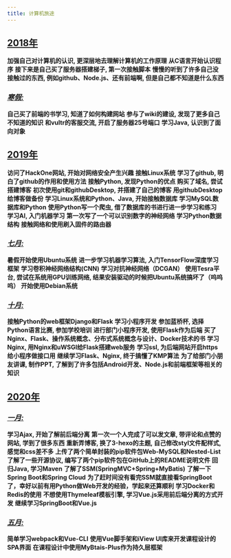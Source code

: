 ```yaml
---
title: 计算机旅途
---
```


## [**2018年**](#2018年)

**加强自己对计算机的认识, 更深层地去理解计算机的工作原理**
**从C语言开始认识程序**
**接下来是自己买了服务器搭建梯子, 第一次接触脚本**
**慢慢的听到了许多自己没接触过的东西, 例如github、Node.js、还有前端啊, 但是自己都不知道是什么东西**

### [*寒假:*](#寒假)

**自己买了前端的书学习, 知道了如何构建网站**
**参与了wiki的建设, 发现了更多自己不知道的知识**
**和vultr的客服交流, 开启了服务器25号端口**
**学习Java, 认识到了面向对象**

## [**2019年**](#2019年)

**访问了HackOne网站, 开始对网络安全产生兴趣**
**接触Linux系统**
**学习了github, 明白了github的作用和使用方法**
**接触Python, 发现Python的优点**
**购买了域名, 尝试搭建博客**
**初次使用git和githubDesktop, 并搭建了自己的博客**
**用githubDesktop给博客做备份**
**学习Linux系统和Python、Java, 开始接触数据库**
**学习MySQL数据库和Python**
**使用Python写一个爬虫, 借了数据库的书进行进一步学习和练习**
**学习AI, 入门机器学习**
**第一次写了一个可以识别数字的神经网络**
**学习Python数据结构**
**接触网络和使用刷入固件的路由器**

### [*七月:*](#七月)

**暑假开始使用Ubuntu系统**
**进一步学习机器学习算法, 入门TensorFlow深度学习框架**
**学习卷积神经网络结构(CNN)**
**学习对抗神经网络（DCGAN）**
**使用Tesra平台, 尝试在系统用GPU训练网络, 结果安装驱动的时候把Ubuntu系统搞坏了（呜呜呜）**
**开始使用Debian系统**

### [*十月:*](#十月)

**接触Python的web框架Django和Flask**
**学习小程序开发**
**参加蓝桥杯, 选择Python语言比赛, 参加学校培训**
**进行部门小程序开发, 使用Flask作为后端**
**买了Nginx、Flask、操作系统概念、分布式系统概念与设计、Docker技术的书**
**学习Nginx, 用Nginx和uWSGI给Flask搭建web服务**
**学习ssl, 为后端网站开启https给小程序做接口用**
**继续学习Flask、Nginx, 终于搞懂了KMP算法**
**为了给部门小朋友讲课, 制作PPT, 了解到了许多包括Android开发、Node.js和前端框架等相关的知识**

## [**2020年**](#2020年)

### [*一月:*](#一月)

**学习Ajax, 开始了解前后端分离**
**第一次一个人完成了可以发文章, 带评论和点赞的网站, 学到了很多东西**
**重新弄博客, 换了3-hexo的主题, 自己修改styl文件配样式, 感觉和css差不多**
**上传了两个简单封装的pip软件包Web-MySQL和Nested-List**
**了解了一些开源协议, 编写了两个pip软件包在GitHub上的README说明文件**
**回归Java, 学习Maven**
**了解了SSM(SpringMVC+Spring+MyBatis)**
**了解一下Spring Boot和Spring Cloud**
**为了赶时间没有看完SSM就直接看SpringBoot了，幸好以前有用Python做Web开发的经验，学起来还算顺利**
**学习Docker和Redis的使用**
**不想使用Thymeleaf模板引擎, 学习Vue.js采用前后端分离的方式开发**
**继续学习SpringBoot和Vue.js**

### [*五月:*](#五月)

**简单学习webpack和Vue-CLI**
**使用Vue脚手架和iView UI库来开发课程设计的SPA界面**
**在课程设计中使用MyBtais-Plus作为持久层框架**
